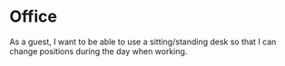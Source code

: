 # Office

As a guest, I want to be able to use a sitting/standing desk so that I can change positions during the day when working.

